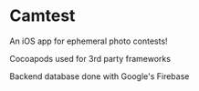 # Camtest
An iOS app for ephemeral photo contests!

Cocoapods used for 3rd party frameworks

Backend database done with Google's Firebase
